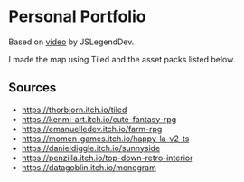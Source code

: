 # Personal Portfolio

Based on [video](https://www.youtube.com/watch?v=wy_fSStEgMs) by JSLegendDev.

I made the map using Tiled and the asset packs listed below.

## Sources

- <https://thorbjorn.itch.io/tiled>
- <https://kenmi-art.itch.io/cute-fantasy-rpg>
- <https://emanuelledev.itch.io/farm-rpg>
- <https://momen-games.itch.io/happy-la-v2-ts>
- <https://danieldiggle.itch.io/sunnyside>
- <https://penzilla.itch.io/top-down-retro-interior>
- <https://datagoblin.itch.io/monogram>
